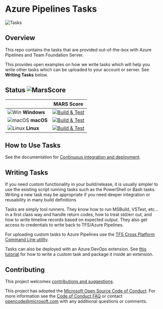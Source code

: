 # Azure Pipelines Tasks
![Tasks](/taskbanner.png "Tasks")

## Overview
This repo contains the tasks that are provided out-of-the-box with Azure Pipelines and Team Foundation Server.

This provides open examples on how we write tasks which will help you write other tasks which can be uploaded to your account or server.  See **Writing Tasks** below.

## Status ![MarsScore]
|   | MARS Score |
|---|:-----:|
|![Win](docs/res/win_med.png) **Windows**|[![Build & Test][win-build-badge]][win-build]| 
|![macOS](docs/res/apple_med.png) **macOS**|[![Build & Test][macOS-build-badge]][macOS-build]| 
|![Linux](docs/res/linux_med.png) **Linux**|[![Build & Test][linux-build-badge]][linux-build]|

[MarsScore]: https://repo-badge-python.azurewebsites.net/api/HttpTrigger?repo=azure-pipelines-tasks
[win-build-badge]: https://img.shields.io/static/v1?label=mars-score&message=31&color=red
[win-build]: https://img.shields.io/static/v1?label=mars-score&message=31&color=red

[macOS-build-badge]: https://img.shields.io/static/v1?label=mars-score&message=45&color=yellowgreen
[macOS-build]: https://img.shields.io/static/v1?label=mars-score&message=45&color=yellowgreen

[linux-build-badge]: https://img.shields.io/static/v1?label=mars-score&message=80&color=green
[linux-build]: https://img.shields.io/static/v1?label=mars-score&message=80&color=green

## How to Use Tasks

See the documentation for [Continuous integration and deployment](https://aka.ms/tfbuild).

## Writing Tasks

If you need custom functionality in your build/release, it is usually simpler to use the existing script running tasks such as the PowerShell or Bash tasks.  Writing a new task may be appropriate if you need deeper integration or reusability in many build definitions

Tasks are simply tool runners.  They know how to run MSBuild, VSTest, etc... in a first class way and handle return codes, how to treat std/err out, and how to write timeline records based on expected output.  They also get access to credentials to write back to TFS/Azure Pipelines. 

For uploading custom tasks to Azure Pipelines use the [TFS Cross Platform Command Line utility](https://github.com/Microsoft/tfs-cli).

Tasks can also be deployed with an Azure DevOps extension. See [this tutorial](https://docs.microsoft.com/en-us/vsts/extend/develop/add-build-task) for how to write a custom task and package it inside an extension.

## Contributing

This project welcomes [contributions and suggestions](docs/contribute.md).

This project has adopted the [Microsoft Open Source Code of Conduct](https://opensource.microsoft.com/codeofconduct/).
For more information see the [Code of Conduct FAQ](https://opensource.microsoft.com/codeofconduct/faq/) or
contact [opencode@microsoft.com](mailto:opencode@microsoft.com) with any additional questions or comments.
